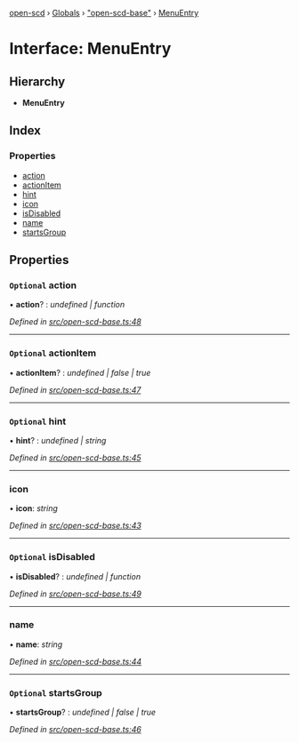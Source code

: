 [open-scd](../README.md) › [Globals](../globals.md) › ["open-scd-base"](../modules/_open_scd_base_.md) › [MenuEntry](_open_scd_base_.menuentry.md)

# Interface: MenuEntry

## Hierarchy

* **MenuEntry**

## Index

### Properties

* [action](_open_scd_base_.menuentry.md#optional-action)
* [actionItem](_open_scd_base_.menuentry.md#optional-actionitem)
* [hint](_open_scd_base_.menuentry.md#optional-hint)
* [icon](_open_scd_base_.menuentry.md#icon)
* [isDisabled](_open_scd_base_.menuentry.md#optional-isdisabled)
* [name](_open_scd_base_.menuentry.md#name)
* [startsGroup](_open_scd_base_.menuentry.md#optional-startsgroup)

## Properties

### `Optional` action

• **action**? : *undefined | function*

*Defined in [src/open-scd-base.ts:48](https://github.com/openscd/open-scd/blob/0307dca/src/open-scd-base.ts#L48)*

___

### `Optional` actionItem

• **actionItem**? : *undefined | false | true*

*Defined in [src/open-scd-base.ts:47](https://github.com/openscd/open-scd/blob/0307dca/src/open-scd-base.ts#L47)*

___

### `Optional` hint

• **hint**? : *undefined | string*

*Defined in [src/open-scd-base.ts:45](https://github.com/openscd/open-scd/blob/0307dca/src/open-scd-base.ts#L45)*

___

###  icon

• **icon**: *string*

*Defined in [src/open-scd-base.ts:43](https://github.com/openscd/open-scd/blob/0307dca/src/open-scd-base.ts#L43)*

___

### `Optional` isDisabled

• **isDisabled**? : *undefined | function*

*Defined in [src/open-scd-base.ts:49](https://github.com/openscd/open-scd/blob/0307dca/src/open-scd-base.ts#L49)*

___

###  name

• **name**: *string*

*Defined in [src/open-scd-base.ts:44](https://github.com/openscd/open-scd/blob/0307dca/src/open-scd-base.ts#L44)*

___

### `Optional` startsGroup

• **startsGroup**? : *undefined | false | true*

*Defined in [src/open-scd-base.ts:46](https://github.com/openscd/open-scd/blob/0307dca/src/open-scd-base.ts#L46)*

